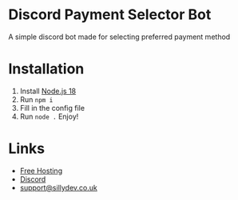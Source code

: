 # Discord Payment Selector Bot
A simple discord bot made for selecting preferred payment method

# Installation
1. Install [Node.js 18](https://nodejs.org/)
2. Run ```npm i ```
3. Fill in the config file
4. Run ```node .```
Enjoy!

# Links
- [Free Hosting](https://client.sillydev.co.uk)
- [Discord](https://discord.gg/WeQ3TpdfZM)
- support@sillydev.co.uk
